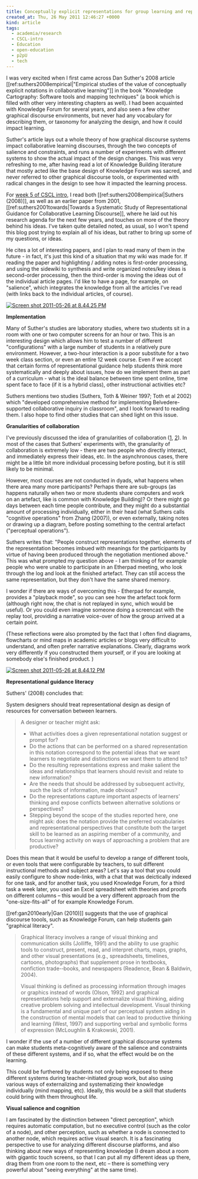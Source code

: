 ```yaml
---
title: Conceptually explicit representations for group learning and representational guidance
created_at: Thu, 26 May 2011 12:46:27 +0000
kind: article
tags:
  - academia/research
  - CSCL-intro
  - Education
  - open-education
  - p2pU
  - tech
---
```


I was very excited when I first came across Dan Suther's 2008 article
[[ref:suthers2008empirical|"Empirical studies of the value of
conceptually explicit notations in collaborative learning"]] in the book
"Knowledge Cartography: Software tools and mapping techniques" (a book
which is filled with other very interesting chapters as well). I had
been acquainted with Knowledge Forum for several years, and also seen a
few other graphical discourse environments, but never had any vocabulary
for describing them, or taxonomy for analyzing the design, and how it
could impact learning.

Suther's article lays out a whole theory of how graphical discourse
systems impact collaborative learning discourses, through the two
concepts of salience and constraints, and runs a number of experiments
with different systems to show the actual impact of the design changes.
This was very refreshing to me, after having read a lot of Knowledge
Building literature that mostly acted like the base design of Knowledge
Forum was sacred, and never referred to other graphical discourse tools,
or experimented with radical changes in the design to see how it
impacted the learning process.

For [week 5 of CSCL
intro](http://new.p2pu.org/en/groups/introduction-to-the-field-of-computer-supported-co/content/wk-5-design-of-collaborative-learning-environments-representational-guidance-suthers/),
I read both [[ref:suthers2008empirical|Suthers (2008)]], as well as an
earlier paper from 2001, [[ref:suthers2001towards|Towards a Systematic
Study of Representational Guidance for Collaborative Learning
Discourse]], where he laid out his research agenda for the next few
years, and touches on more of the theory behind his ideas. I've taken
quite detailed noted, as usual, so I won't spend this blog post trying
to explain all of his ideas, but rather to bring up some of my
questions, or ideas.

He cites a lot of interesting papers, and I plan to read many of them in
the future - in fact, it's just this kind of a situation that my wiki
was made for. If reading the paper and highlighting / adding notes is
first-order processing, and using the sidewiki to synthesis and write
organized notes/key ideas is second-order processing, then the
third-order is moving the ideas out of the individual article pages. I'd
like to have a page, for example, on "salience", which integrates the
knowledge from all the articles I've read (with links back to the
individual articles, of course).

[![](http://reganmian.net/blog/wp-content/uploads/2011/05/Screen-shot-2011-05-26-at-8.44.25-PM.png "Screen shot 2011-05-26 at 8.44.25 PM")](http://reganmian.net/blog/wp-content/uploads/2011/05/Screen-shot-2011-05-26-at-8.44.25-PM.png)

**Implementation**

Many of Suther's studies are laboratory studies, where two students sit
in a room with one or two computer screens for an hour or two. This is
an interesting design which allows him to test a number of different
"configurations" with a large number of students in a relatively pure
environment. However, a two-hour interaction is a poor substitute for a
two week class section, or even an entire 12 week course. Even if we
accept that certain forms of representational guidance help students
think more systematically and deeply about issues, how do we implement
them as part of a curriculum - what is the ideal balance between time
spent online, time spent face to face (if it is a hybrid class), other
instructional activities etc?

Suthers mentions two studies (Suthers, Toth & Weiner 1997; Toth et al
2002) which "developed comprehensive method for implementing
Belvedere-supported collaborative inquiry in classroom", and I look
forward to reading them. I also hope to find other studies that can shed
light on this issue.

**Granularities of collaboration**

I've previously discussed the idea of granularities of collaboration
([1](http://reganmian.net/blog/2011/04/26/cscl-intro-week-1-constructivism/),
[2](http://reganmian.net/blog/2011/05/19/contributions-to-a-theoretical-framework-for-cscl/)).
In most of the cases that Suthers' experiments with, the granularity of
collaboration is extremely low - there are two people who directly
interact, and immediately express their ideas, etc. In the asynchronous
cases, there might be a little bit more individual processing before
posting, but it is still likely to be minimal.

However, most courses are not conducted in dyads, what happens when
there area many more participants? Perhaps there are sub-groups (as
happens naturally when two or more students share computers and work on
an artefact, like is common with Knowledge Building)? Or there might go
days between each time people contribute, and they might do a
substantial amount of processing individually, either in their head
(what Suthers calls "cognitive operations" from Zhang (2007)), or even
externally, taking notes or drawing up a diagram, before posting
something to the central artefact ("perceptual operations").

Suthers writes that: "People construct representations together,
elements of the representation becomes imbued with meanings for the
participants by virtue of having been produced through the negotiation
mentioned above." This was what prompted my question above - I am
thinking of for example people who were unable to participate in an
Etherpad meeting, who look through the log and look at the finished
artefact. They can still access the same representation, but they don't
have the same shared memory.

I wonder if there are ways of overcoming this - Etherpad for example,
provides a "playback mode", so you can see how the artefact took form
(although right now, the chat is not replayed in sync, which would be
useful). Or you could even imagine someone doing a screencast with the
replay tool, providing a narrative voice-over of how the group arrived
at a certain point.

(These reflections were also prompted by the fact that I often find
diagrams, flowcharts or mind maps in academic articles or blogs very
difficult to understand, and often prefer narrative explanations.
Clearly, diagrams work very differently if you constructed them
yourself, or if you are looking at somebody else's finished product. )

[![](http://reganmian.net/blog/wp-content/uploads/2011/05/Screen-shot-2011-05-26-at-8.44.12-PM.png "Screen shot 2011-05-26 at 8.44.12 PM")](http://reganmian.net/blog/wp-content/uploads/2011/05/Screen-shot-2011-05-26-at-8.44.12-PM.png)

**Representational guidance literacy**

Suthers' (2008) concludes that:

System designers should treat representational design as design of
resources for conversation between learners.

> A designer or teacher might ask:
>
> -   What activities does a given representational notation suggest or
>     prompt for?
> -   Do the actions that can be performed on a shared representation in
>     this notation correspond to the potential ideas that we want
>     learners to negotiate and distinctions we want them to attend to?
> -   Do the resulting representations express and make salient the
>     ideas and relationships that learners should revisit and relate to
>     new information?
> -   Are the needs that should be addressed by subsequent activity,
>     such the lack of information, made obvious?
> -   Do the representations capture important aspects of learners’
>     thinking and expose conflicts between alternative solutions or
>     perspectives?
> -   Stepping beyond the scope of the studies reported here, one might
>     ask: does the notation provide the preferred vocabularies and
>     representational perspectives that constitute both the target
>     skill to be learned as an aspiring member of a community, and
>     focus learning activity on ways of approaching a problem that are
>     productive?

Does this mean that it would be useful to develop a range of different
tools, or even tools that were configurable by teachers, to suit
different instructional methods and subject areas? Let's say a tool that
you could easily configure to show node-links, with a chat that was
deictically indexed for one task, and for another task, you used
Knowledge Forum, for a third task a week later, you used an Excel
spreadsheet with theories and proofs on different columns – this would
be a very different approach from the "one-size-fits-all" of for example
Knowledge Forum.

[[ref:gan2010early|Gan (2010)]] suggests that the use of graphical
discourse toools, such as Knowledge Forum, can help students gain
"graphical literacy".

> Graphical literacy involves a range of visual thinking and
> communication skills (Jolliffe, 1991) and the ability to use graphic
> tools to construct, present, read, and interpret charts, maps, graphs,
> and other visual presentations (e.g., spreadsheets, timelines,
> cartoons, photographs) that supplement prose in textbooks, nonfiction
> trade-­‐books, and newspapers (Readence, Bean & Baldwin, 2004).
>
> Visual thinking is defined as processing information through images or
> graphics instead of words (Olson, 1992) and graphical representations
> help support and externalize visual thinking, aiding creative problem
> solving and intellectual development. Visual thinking is a fundamental
> and unique part of our perceptual system aiding in the construction of
> mental models that can lead to productive thinking and learning (West,
> 1997) and supporting verbal and symbolic forms of expression
> (McLoughlin & Krakowski, 2001).

I wonder if the use of a number of different graphical discourse systems
can make students meta-cognitively aware of the salience and constraints
of these different systems, and if so, what the effect would be on the
learning.

This could be furthered by students not only being exposed to these
different systems during teacher-initiated group work, but also using
various ways of externalizing and systematizing their knowledge
individually (mind mapping, etc). Ideally, this would be a skill that
students could bring with them throughout life.

**Visual salience and cognition**

I am fascinated by the distinction between "direct perception", which
requires automatic computation, but no executive control (such as the
color of a node), and other perception, such as whether a node is
connected to another node, which requires active visual search. It is a
fascinating perspective to use for analyzing different discourse
platforms, and also thinking about new ways of representing knowledge (I
dream about a room with gigantic touch screens, so that I can put all my
different ideas up there, drag them from one room to the next, etc –
there is something very powerful about "seeing everything" at the same
time).
